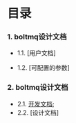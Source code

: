 # 目录

### 1. boltmq设计文档

  * 1.1. [用户文档]
  
  * 1.2. [可配置的参数]
  
### 2. boltmq设计文档

  * 2.1. [开发文档](https://github.com/jyunchyou/boltmq/blob/master/docs/%E8%AE%BE%E8%AE%A1%E6%96%87%E6%A1%A3/%E5%BC%80%E5%8F%91%E6%96%87%E6%A1%A3.md);
  * 2.2. [设计文档]
